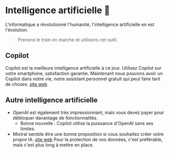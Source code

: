 # Intelligence artificielle 🤖
L'informatique a révolutionné l'humanité, l'intelligence artificielle en est l'évolution.
> Prenons le train en marche et utilisons cet outil.
## Copilot
Copilot est la meilleure intelligence artificielle à ce jour.
Utilisez Copilot sur votre smartphone, satisfaction garantie.
Maintenant nous pouvons avoir un Copilot dans notre vie, notre assistant personnel gratuit qui peut faire tant de choses. [site web](https://copilot.microsoft.com/)
## Autre intelligence artificielle
- OpenAI est également très impressionnant, mais vous devez payer pour débloquer davantage de fonctionnalités.
  - Bonne nouvelle : Copilot utilise la puissance d'OpenAI sans ses limites.
- Mixtral semble être une bonne proposition si vous souhaitez créer votre propre IA. [site web](https://mistral.ai) Pour la protection de vos données, c'est préférable, mais c'est plus long à mettre en place.